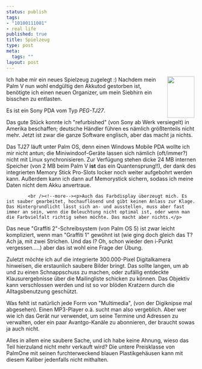 ```yaml
--- 
status: publish
tags: 
- "10100111001"
- real life
published: true
title: Spielzeug
type: post
meta: 
  tags: ""
layout: post
---
```

<p><a href='/uploads/equipment/clie.jpg'><img width="72" height="110" border="0" hspace="5" align="right" src="/wp-content/olduploads/equipment/clie.serendipityThumb.jpg" alt=""  /></a>Ich habe mir ein neues Spielzeug zugelegt :) Nachdem mein Palm V nun wohl endgültig den Akkutod gestorben ist, benötigte ich einen neuen Organizer, um mein Siebhirn ein bisschen zu entlasten.</p>

<p>Es ist ein Sony PDA vom Typ <i>PEG-TJ27</i>.</p>

<p>Das gute Stück konnte ich &quot;refurbished&quot; (von Sony ab Werk versiegelt) in Amerika beschaffen; deutsche Händler führen es nämlich größtenteils nicht mehr. Jetzt ist zwar die ganze Software englisch, aber das macht ja nichts.</p>

<p>Das TJ27 läuft unter Palm OS, denn einen Windows Mobile PDA wollte ich mir nicht antun; die Miniwindoof-Geräte lassen sich nämlich (oft/immer?) nicht mit Linux synchronisieren. Zur Verfügung stehen dicke 24 MB internen Speicher (von 2 MB beim Palm V <strong>ist</strong> das ein Quantensprung!!), der dank des integrierten Memory Stick Pro-Slots locker noch weiter aufgebohrt werden kann. Außerdem kann ich dann auf Memorystick sichern, sodass ich meine Daten nicht dem Akku anvertraue.</p>


            <br /><!--more--><p>Auch das Farbdisplay überzeugt mich. Es ist sauber gearbeitet, hochauflösend und gibt keinen Anlass zur Klage. Das Hintergrundlicht lässt sich an- und ausstellen, muss aber fast immer an sein, wenn die Beleuchtung nicht optimal ist, oder wenn man die Farbvielfalt richtig sehen möchte. Das macht aber nichts.</p>

<p>Das neue &quot;Graffiti 2&quot;-Schreibsystem (von Palm OS 5) ist zwar leicht kompliziert, wenn man &quot;Graffiti 1&quot; gewöhnt ist (wie ging doch gleich das T? Ach ja, mit zwei Strichen. Und das I? Oh, schon wieder den i-Punkt vergessen.....) aber das ist wohl eine Frage der Übung.</p>

<p>Zuletzt möchte ich auf die integrierte 300.000-Pixel Digitalkamera hinweisen, die erstaunlich saubere Bilder bringt. Das sollte langen, um ab und zu einen Schnappschuss zu machen, oder zufällig entdeckte Klausurergebnisse über die Mailingliste schicken zu können. Das Objektiv kann verschlossen werden und ist so vor blöden Kratzern durch die Alltagsbenutzung geschützt.</p>

<p>Was fehlt ist natürlich jede Form von &quot;Multimedia&quot;, (von der Digiknipse mal abgesehen). Einen MP3-Player o.ä. sucht man also vergeblich. Aber wer wie ich das Gerät nur verwendet, um seine Termine und Adressen zu verwalten, oder ein paar Avantgo-Kanäle zu abonnieren, der braucht sowas ja auch nicht.</p>

<p>Alles in allem eine saubere Sache, und ich habe keine Ahnung, wieso das Teil hierzuland nicht mehr verkauft wird? Die untere Preisklasse von PalmOne mit seinen furchterweckend blauen Plastikgehäusen kann mit diesem Kaliber jedenfalls nicht mithalten.</p>
